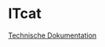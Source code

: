 # ITcat

[Technische Dokumentation](http://www.essepuntato.it/lode/lang=de/https://raw.githubusercontent.com/ITcatalog/ITcat/master/itcat_v025.rdf)

